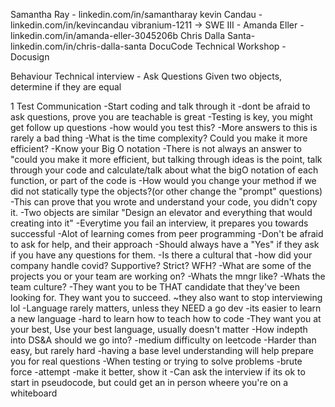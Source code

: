 Samantha Ray - linkedin.com/in/samantharay
kevin Candau -linkedin.com/in/kevincandau
vibranium-1211 -> SWE III - 
Amanda Eller -linkedin.com/in/amanda-eller-3045206b
Chris Dalla Santa-linkedin.com/in/chris-dalla-santa
DocuCode Technical Workshop - Docusign



Behaviour
Technical interview - Ask Questions
Given two objects, determine if they are equal

1 Test
Communication
-Start coding and talk through it
-dont be afraid to ask questions, prove you are teachable is great
-Testing is key, you might get follow up questions
    -how would you test this? -More answers to this is rarely a bad thing
    -What is the time complexity? Could you make it more efficient?
        -Know your Big O notation
        -There is not always an answer to "could you make it more efficient, but talking through ideas is the point, talk through your code and calculate/talk about what the bigO notation of each function, or part of the code is
    -How would you change your method if we did not statically type the objects?(or other change the "prompt" questions)
        -This can prove that you wrote and understand your code, you didn't copy it.
-Two objects are similar
"Design an elevator and everything that would creating into it"
-Everytime you fail an interview, it prepares you towards successful
-Alot of learning comes from peer programming
-Don't be afraid to ask for help, and their approach
-Should always have a "Yes" if they ask if you have any questions for them.
    -Is there a cultural that 
    -how did your company handle covid? Supportive? Strict? WFH?
    -What are some of the projects you or your team are working on?
    -Whats the mngr like?
    -Whats the team culture?
-They want you to be THAT candidate that they've been looking for. They want you to succeed. ~they also want to stop interviewing lol
-Language rarely matters, unless they NEED a go dev
    -its easier to learn a new language
    -hard to learn how to teach how to code
    -They want you at your best, Use your best language, usually doesn't matter
-How indepth into DS&A should we go into?
    -medium difficulty on leetcode
    -Harder than easy, but rarely hard
    -having a base level understanding will help prepare you for real questions
-When testing or trying to solve problems
    -brute force
    -attempt
    -make it better, show it
-Can ask the interview if its ok to start in pseudocode, but could get an in person wheere you're on a whiteboard
